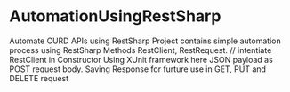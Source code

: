 # AutomationUsingRestSharp
Automate CURD APIs using RestSharp
Project contains simple automation process using RestSharp Methods RestClient, RestRequest.
 // intentiate RestClient in Constructor
 Using XUnit framework here 
 JSON payload as POST request body.
 Saving Response for furture use in GET, PUT and DELETE request
 
